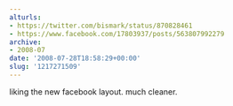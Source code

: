 ```yaml
---
alturls:
- https://twitter.com/bismark/status/870828461
- https://www.facebook.com/17803937/posts/563807992279
archive:
- 2008-07
date: '2008-07-28T18:58:29+00:00'
slug: '1217271509'
---
```


liking the new facebook layout. much cleaner.

